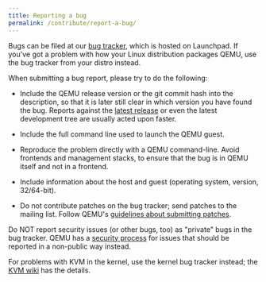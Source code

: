 ```yaml
---
title: Reporting a bug
permalink: /contribute/report-a-bug/
---
```


Bugs can be filed at our [bug tracker](https://bugs.launchpad.net/qemu/), which is hosted on Launchpad. If you've got a problem with how your Linux distribution packages QEMU, use the bug tracker from your distro instead.

When submitting a bug report, please try to do the following:

* Include the QEMU release version or the git commit hash into the description, so that it is later still clear in which version you have found the bug.  Reports against the [latest release](/download/#source) or even the latest development tree are usually acted upon faster.

* Include the full command line used to launch the QEMU guest.

* Reproduce the problem directly with a QEMU command-line.  Avoid frontends and management stacks, to ensure that the bug is in QEMU itself and not in a frontend.

* Include information about the host and guest (operating system, version, 32/64-bit).

* Do not contribute patches on the bug tracker; send patches to the mailing list. Follow QEMU's [guidelines about submitting patches](https://wiki.qemu.org/Contribute/SubmitAPatch).

Do NOT report security issues (or other bugs, too) as "private" bugs in the
bug tracker.  QEMU has a [security process](../security-process) for issues
that should be reported in a non-public way instead.

For problems with KVM in the kernel, use the kernel bug tracker instead;
the [KVM wiki](https://www.linux-kvm.org/page/Bugs) has the details.
